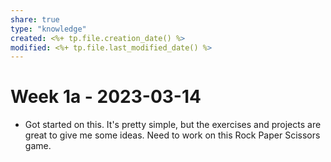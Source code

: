 ```yaml
---
share: true
type: "knowledge"
created: <%+ tp.file.creation_date() %> 
modified: <%+ tp.file.last_modified_date() %>
---
```

 
# Week 1a - 2023-03-14
 - Got started on this.  It's pretty simple, but the exercises and projects are great to give me some ideas.  Need to work on this Rock Paper Scissors game.

